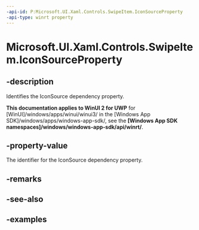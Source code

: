 ```yaml
---
-api-id: P:Microsoft.UI.Xaml.Controls.SwipeItem.IconSourceProperty
-api-type: winrt property
---
```

<!-- Property syntax.
public DependencyProperty IconSourceProperty { get; }
-->

# Microsoft.UI.Xaml.Controls.SwipeItem.IconSourceProperty


## -description

Identifies the IconSource dependency property.


**This documentation applies to WinUI 2 for UWP** for [WinUI]/windows/apps/winui/winui3/ in the [Windows App SDK]/windows/apps/windows-app-sdk/, see the **[Windows App SDK namespaces]/windows/windows-app-sdk/api/winrt/**.

## -property-value

The identifier for the IconSource dependency property.


## -remarks


## -see-also


## -examples


